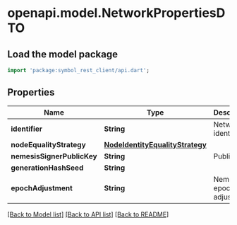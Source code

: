 # openapi.model.NetworkPropertiesDTO

## Load the model package
```dart
import 'package:symbol_rest_client/api.dart';
```

## Properties
Name | Type | Description | Notes
------------ | ------------- | ------------- | -------------
**identifier** | **String** | Network identifier. | [optional] 
**nodeEqualityStrategy** | [**NodeIdentityEqualityStrategy**](NodeIdentityEqualityStrategy.md) |  | [optional] 
**nemesisSignerPublicKey** | **String** | Public key. | [optional] 
**generationHashSeed** | **String** |  | [optional] 
**epochAdjustment** | **String** | Nemesis epoch time adjustment. | [optional] 

[[Back to Model list]](../README.md#documentation-for-models) [[Back to API list]](../README.md#documentation-for-api-endpoints) [[Back to README]](../README.md)


